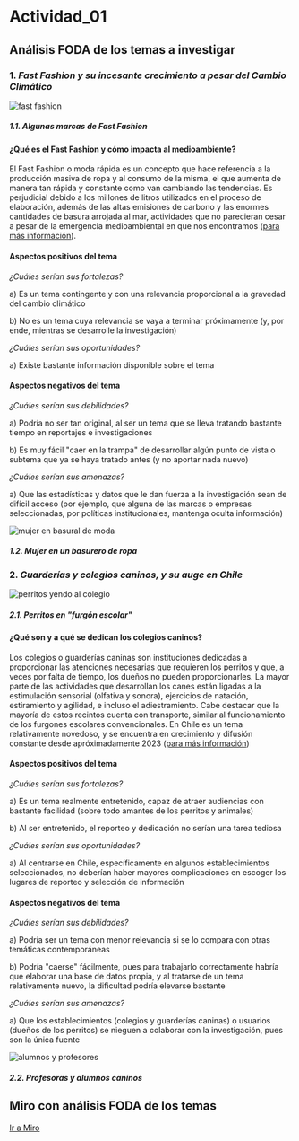 # Actividad_01 

## Análisis FODA de los temas a investigar

### 1. __*Fast Fashion y su incesante crecimiento a pesar del Cambio Climático*__ 

![fast fashion](https://radiouc.cl/wp-content/uploads/Ilustracio%CC%81n-sin-ti%CC%81tulo-4-1080x675.png)
##### 1.1. Algunas marcas de Fast Fashion

#### ¿Qué es el Fast Fashion y cómo impacta al medioambiente? 

El Fast Fashion o moda rápida es un concepto que hace referencia a la producción masiva de ropa y al consumo de la misma, el que aumenta de manera tan rápida y constante como van cambiando las tendencias. Es perjudicial debido a los millones de litros utilizados en el proceso de elaboración, además de las altas emisiones de carbono y las enormes cantidades de basura arrojada al mar, actividades que no parecieran cesar a pesar de la emergencia medioambiental en que nos encontramos ([para más información](https://www.miteco.gob.es/es/ceneam/carpeta-informativa-del-ceneam/novedades/consejos-nocaer-moda-rapida.html)).

#### **Aspectos positivos del tema**

_¿Cuáles serían sus fortalezas?_

a) Es un tema contingente y con una relevancia proporcional a la gravedad del cambio climático 

b) No es un tema cuya relevancia se vaya a terminar próximamente (y, por ende, mientras se desarrolle la investigación)

_¿Cuáles serían sus oportunidades?_

a) Existe bastante información disponible sobre el tema

#### **Aspectos negativos del tema**

_¿Cuáles serían sus debilidades?_

a) Podría no ser tan original, al ser un tema que se lleva tratando bastante tiempo en reportajes e investigaciones

b) Es muy fácil "caer en la trampa" de desarrollar algún punto de vista o subtema que ya se haya tratado antes (y no aportar nada nuevo)

_¿Cuáles serían sus amenazas?_

a) Que las estadísticas y datos que le dan fuerza a la investigación sean de difícil acceso (por ejemplo, que alguna de las marcas o empresas seleccionadas, por políticas institucionales, mantenga oculta información)

![mujer en basural de moda](https://academiadelamoda.com/wp-content/uploads/2023/04/Los-Peligros-del-Fast-Fashion.jpeg) 
##### 1.2. Mujer en un basurero de ropa

### 2. __*Guarderías y colegios caninos, y su auge en Chile*__ 

![perritos yendo al colegio](https://dogmates.cl/wp-content/uploads/elementor/thumbs/furgon-mirror-q8tv5h0lj7ixj3n9m9dj31lj5jkk9z0yy7hiwgvgkw.png)
##### 2.1. Perritos en "furgón escolar"

#### ¿Qué son y a qué se dedican los colegios caninos? 

Los colegios o guarderías caninas son instituciones dedicadas a proporcionar las atenciones necesarias que requieren los perritos y que, a veces por falta de tiempo, los dueños no pueden proporcionarles. La mayor parte de las actividades que desarrollan los canes están ligadas a la estimulación sensorial (olfativa y sonora), ejercicios de natación, estiramiento y agilidad, e incluso el adiestramiento. Cabe destacar que la mayoría de estos recintos cuenta con transporte, similar al funcionamiento de los furgones escolares convencionales. En Chile es un tema relativamente novedoso, y se encuentra en crecimiento y difusión  constante desde apróximadamente 2023 ([para más información](https://culturacanina.com/2021/01/03/que-son-y-que-hacen-los-colegios-para-perros/))

#### **Aspectos positivos del tema**

_¿Cuáles serían sus fortalezas?_

a) Es un tema realmente entretenido, capaz de atraer audiencias con bastante facilidad (sobre todo amantes de los perritos y animales)

b) Al ser entretenido, el reporteo y dedicación no serían una tarea tediosa

_¿Cuáles serían sus oportunidades?_

a) Al centrarse en Chile, específicamente en algunos establecimientos seleccionados, no deberían haber mayores complicaciones en escoger los lugares de reporteo y selección de información

#### **Aspectos negativos del tema**

_¿Cuáles serían sus debilidades?_

a) Podría ser un tema con menor relevancia si se lo compara con otras temáticas contemporáneas

b) Podría "caerse" fácilmente, pues para trabajarlo correctamente habría que elaborar una base de datos propia, y al tratarse de un tema relativamente nuevo, la dificultad podría elevarse bastante

_¿Cuáles serían sus amenazas?_

a) Que los establecimientos (colegios y guarderías caninas) o usuarios (dueños de los perritos) se nieguen a colaborar con la investigación, pues son la única fuente  

![alumnos y profesores](https://www.latercera.com/resizer/OScW-yt6KiLSnqGVfHB6rcPpBAg=/arc-anglerfish-arc2-prod-copesa/public/FC4H5KHNBNFZZCKRN5E2IRRENE.jpg)
##### 2.2. Profesoras y alumnos caninos

## Miro con análisis FODA de los temas
[Ir a Miro](https://miro.com/app/board/uXjVNjRll9I=/?share_link_id=510786142814) 